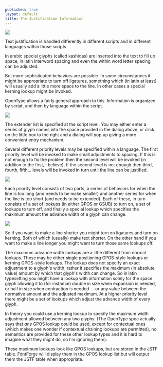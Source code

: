 ```yaml
---
published: true
layout: default
title: The Justification Information
---
```



![](/assets/img/dialogs1-JustifyDlg.png)

Text justification is handled differently in
different scripts and in different languages within those scripts.

In arabic special glyphs (called kashidas) are inserted into the text to
fill up space, in latin interword spacing and even the within word
letter spacing can be adjusted.

But more sophisticated behaviors are possible. In some circumstances it
might be appropriate to turn off ligatures, something which (in latin at
least) will usually add a little more space to the line. In other cases
a special kerning lookup might be invoked.

OpenType allows a fairly general approach to this. Information is
organized by script, and then by language within the script.

![](/assets/img/dialogs1-JustifyExtenderDlg.png)

The extender list is specified at the script
level. You may either enter a series of glyph names into the space
provided in the dialog above, or click on the little box to the right
and a dialog will pop up giving a more convenient entry mechanism.

Several different priority levels may be specified within a language.
The first priority level will be invoked to make small adjustments to
spacing. If this is not enough to fix the problem then the second level
will be invoked (in addition to the first, I believe). If the second
level is not enough then third, fourth, fifth... levels will be invoked
in turn until the line can be justified.

![](/assets/img/dialogs1-JustifyLangDlg.png)

Each priority level consists of two parts, a series of behaviors for
when the line is too long (and needs to be make smaller) and another
series for when the line is too short (and needs to be extended). Each
of these, in turn consists of a set of lookups (in either GPOS or GSUB)
to turn on, a set of lookups to turn off, and finally a special lookup
which specifies the maximum amount the advance width of a glyph can
change.

![](/assets/img/dialogs1-JustifyLookupDlg.png)

So if you want to make a line shorter you might turn on ligatures and 
turn on kerning. Both of which (usually) make text shorter. On the other
hand if you want to make a line longer you might want to turn those same
lookups off.

The maximum advance width lookups are a little different from normal
lookups. These may be either single positioning GPOS-style lookups or
kerning GPOS-style lookups. The lookup does not specify an exact
adjustment to a glyph's width, rather it specifies the maximum (in
absolute value) amount by which that glyph's width can change. So in
latin typesetting you might have a lookup with information solely for
the space glyph allowing it to (for instance) double in size when
expansion is needed, or half in size when contraction is needed -- or
any value between the normative amount and the adjusted maximum. At a
higher priority level there might be a set of lookups which adjust the
advance width of every glyph.

In theory you could use a kerning lookup to specify the maximum width
adjustment allowed between any two glyphs. (The OpenType spec actually
says that *any* GPOS lookup could be used, except for contextual ones
(which makes one wonder if contextual chaining lookups are permitted),
no semantics are provided for these other lookup types and it is hard to
imagine what they might do, so I'm ignoring them).

These maximum lookups look like GPOS lookups, but are stored in the JSTF
table. FontForge will display them in the GPOS lookup list but will
output them the JSTF table when appropriate.
